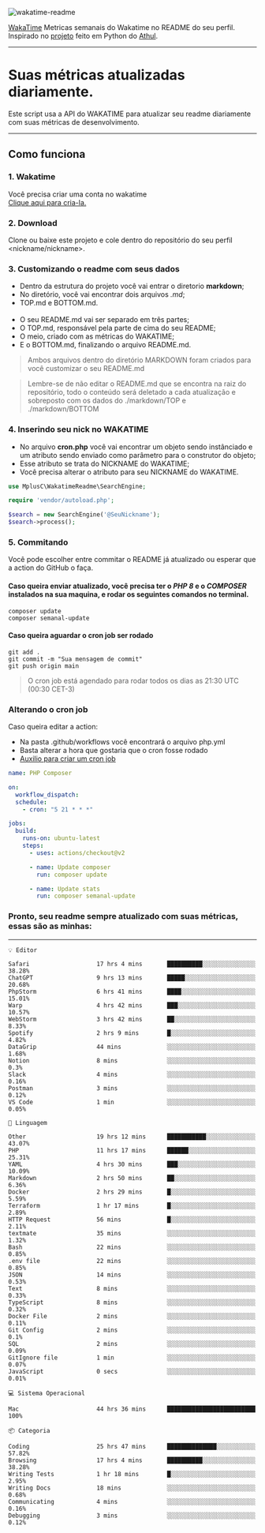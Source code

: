 ![wakatime-readme](https://socialify.git.ci/bymatheus/wakatime-readme/image?description=1&descriptionEditable=M%C3%A9tricas%20semanais%20do%20Wakatime%20no%20seu%20README%20de%20perfil.&font=KoHo&forks=1&language=1&owner=1&pattern=Signal&stargazers=1&theme=Dark)

[WakaTime](https://wakatime.com) Metricas semanais do Wakatime no README do seu perfil. <br>
Inspirado no [projeto](https://github.com/athul/waka-readme) feito em Python do [Athul](https://github.com/athul).
___

# Suas métricas atualizadas diariamente.
Este script usa a API do WAKATIME para atualizar seu readme diariamente com suas métricas de desenvolvimento.

___

## Como funciona

### 1. Wakatime
Você precisa criar uma conta no wakatime <br>
[Clique aqui para cria-la.](https://wakatime.com) 

### 2. Download
Clone ou baixe este projeto e cole dentro do repositório do seu perfil <nickname/nickname>.

### 3. Customizando o readme com seus dados
- Dentro da estrutura do projeto você vai entrar o diretorio **markdown**;  
- No diretório, você vai encontrar dois arquivos *.md*;
- TOP.md e BOTTOM.md.
<br><br>
- O seu README.md vai ser separado em três partes; 
- O TOP.md, responsável pela parte de cima do seu README;
- O meio, criado com as métricas do WAKATIME;
- E o BOTTOM.md, finalizando o arquivo README.md.<br>

> Ambos arquivos dentro do diretório MARKDOWN foram criados para você customizar o seu README.md

> Lembre-se de não editar o README.md que se encontra na raiz do repositório, todo o conteúdo será deletado a cada atualização e sobreposto com os dados do ./markdown/TOP e ./markdown/BOTTOM

### 4. Inserindo seu nick no WAKATIME
- No arquivo **cron.php** você vai encontrar um objeto sendo instânciado e um atributo sendo enviado como parâmetro para o construtor do objeto;
- Esse atributo se trata do NICKNAME do WAKATIME;
- Você precisa alterar o atributo para seu NICKNAME do WAKATIME.

```php
use MplusC\WakatimeReadme\SearchEngine;

require 'vendor/autoload.php';

$search = new SearchEngine('@SeuNickname');
$search->process();
```

### 5. Commitando
Você pode escolher entre commitar o README já atualizado ou esperar que a action do GitHub o faça. <br>

#### Caso queira enviar atualizado, você precisa ter o *PHP 8* e o *COMPOSER* instalados na sua maquina, e rodar os seguintes comandos no terminal.
```composer
composer update
composer semanal-update 
```

#### Caso queira aguardar o cron job ser rodado 
```git 
git add .
git commit -m "Sua mensagem de commit"
git push origin main
```

>O cron job está agendado para rodar todos os dias as 21:30 UTC (00:30 CET-3) 

### Alterando o cron job
Caso queira editar a action:

- Na pasta .github/workflows você encontrará o arquivo php.yml
- Basta alterar a hora que gostaria que o cron fosse rodado
- [Auxilio para criar um cron job](https://crontab.guru)

```yml
name: PHP Composer

on:
  workflow_dispatch:
  schedule:
    - cron: "5 21 * * *"

jobs:
  build:
    runs-on: ubuntu-latest
    steps:
      - uses: actions/checkout@v2

      - name: Update composer
        run: composer update

      - name: Update stats
        run: composer semanal-update
```

### Pronto, seu readme sempre atualizado com suas métricas, essas são as minhas:

___
```text
💡 Editor

Safari                   17 hrs 4 mins       ██████████░░░░░░░░░░░░░░░     38.28%
ChatGPT                  9 hrs 13 mins       █████░░░░░░░░░░░░░░░░░░░░     20.68%
PhpStorm                 6 hrs 41 mins       ████░░░░░░░░░░░░░░░░░░░░░     15.01%
Warp                     4 hrs 42 mins       ███░░░░░░░░░░░░░░░░░░░░░░     10.57%
WebStorm                 3 hrs 42 mins       ██░░░░░░░░░░░░░░░░░░░░░░░      8.33%
Spotify                  2 hrs 9 mins        █░░░░░░░░░░░░░░░░░░░░░░░░      4.82%
DataGrip                 44 mins             ░░░░░░░░░░░░░░░░░░░░░░░░░      1.68%
Notion                   8 mins              ░░░░░░░░░░░░░░░░░░░░░░░░░       0.3%
Slack                    4 mins              ░░░░░░░░░░░░░░░░░░░░░░░░░      0.16%
Postman                  3 mins              ░░░░░░░░░░░░░░░░░░░░░░░░░      0.12%
VS Code                  1 min               ░░░░░░░░░░░░░░░░░░░░░░░░░      0.05%
```
```text
💬 Linguagem

Other                    19 hrs 12 mins      ███████████░░░░░░░░░░░░░░     43.07%
PHP                      11 hrs 17 mins      ██████░░░░░░░░░░░░░░░░░░░     25.31%
YAML                     4 hrs 30 mins       ███░░░░░░░░░░░░░░░░░░░░░░     10.09%
Markdown                 2 hrs 50 mins       ██░░░░░░░░░░░░░░░░░░░░░░░      6.36%
Docker                   2 hrs 29 mins       █░░░░░░░░░░░░░░░░░░░░░░░░      5.59%
Terraform                1 hr 17 mins        █░░░░░░░░░░░░░░░░░░░░░░░░      2.89%
HTTP Request             56 mins             █░░░░░░░░░░░░░░░░░░░░░░░░      2.11%
textmate                 35 mins             ░░░░░░░░░░░░░░░░░░░░░░░░░      1.32%
Bash                     22 mins             ░░░░░░░░░░░░░░░░░░░░░░░░░      0.85%
.env file                22 mins             ░░░░░░░░░░░░░░░░░░░░░░░░░      0.85%
JSON                     14 mins             ░░░░░░░░░░░░░░░░░░░░░░░░░      0.53%
Text                     8 mins              ░░░░░░░░░░░░░░░░░░░░░░░░░      0.33%
TypeScript               8 mins              ░░░░░░░░░░░░░░░░░░░░░░░░░      0.32%
Docker File              2 mins              ░░░░░░░░░░░░░░░░░░░░░░░░░      0.11%
Git Config               2 mins              ░░░░░░░░░░░░░░░░░░░░░░░░░       0.1%
SQL                      2 mins              ░░░░░░░░░░░░░░░░░░░░░░░░░      0.09%
GitIgnore file           1 min               ░░░░░░░░░░░░░░░░░░░░░░░░░      0.07%
JavaScript               0 secs              ░░░░░░░░░░░░░░░░░░░░░░░░░      0.01%
```
```text
💻 Sistema Operacional

Mac                      44 hrs 36 mins      █████████████████████████       100%
```
```text
📦 Categoria

Coding                   25 hrs 47 mins      ██████████████░░░░░░░░░░░     57.82%
Browsing                 17 hrs 4 mins       ██████████░░░░░░░░░░░░░░░     38.28%
Writing Tests            1 hr 18 mins        █░░░░░░░░░░░░░░░░░░░░░░░░      2.95%
Writing Docs             18 mins             ░░░░░░░░░░░░░░░░░░░░░░░░░      0.68%
Communicating            4 mins              ░░░░░░░░░░░░░░░░░░░░░░░░░      0.16%
Debugging                3 mins              ░░░░░░░░░░░░░░░░░░░░░░░░░      0.12%
```
